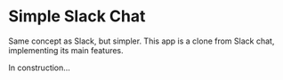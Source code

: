 # Simple Slack Chat
Same concept as Slack, but simpler. This app is a clone from Slack chat, implementing its main features.

In construction...
